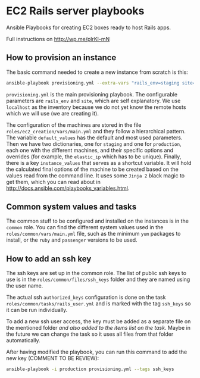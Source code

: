 EC2 Rails server playbooks
==========================

Ansible Playbooks for creating EC2 boxes ready to host Rails apps.

Full instructions on http://wp.me/plrKl-mN

How to provision an instance
----------------------------

The basic command needed to create a new instance from scratch is this:

```bash
ansible-playbook provisioning.yml --extra-vars "rails_env=staging site=example.com" -i localhost
```


`provisioning.yml` is the main provisioning playbook. The configurable parameters are `rails_env` and `site`, which are self explanatory. We use `localhost` as the inventory because we do not yet know the remote hosts which we will use (we are creating it).

The configuration of the machines are stored in the file `roles/ec2_creation/vars/main.yml` and they follow a hierarchical pattern. The variable `default_values` has the default and most used parameters. Then we have two dictionaries, one for `staging` and one for `production`, each one with the different machines, and their specific options and overrides (for example, the `elastic_ip` which has to be unique). Finally, there is a key `instance_values` that serves as a shortcut variable. It will hold the calculated final options of the machine to be created based on the values read from the command line. It uses some `Jinja 2` black magic to get them, which you can read about in http://docs.ansible.com/playbooks_variables.html.


Common system values and tasks
------------------------------

The common stuff to be configured and installed on the instances is in the `common` role. You can find the different system values used in the `roles/common/vars/main.yml` file, such as the minimum `yum` packages to install, or the `ruby` and `passenger` versions to be used.


How to add an ssh key
---------------------
The ssh keys are set up in the common role. The list of public ssh keys to use is in the `roles/common/files/ssh_keys` folder and they are named using the user name.

The actual ssh `authorized_keys` configuration is done on the task `roles/common/tasks/rails_user.yml` and is marked with the tag `ssh_keys` so it can be run individually.

To add a new ssh user access, the key must be added as a separate file on the mentioned folder *and also added to the items list on the task*. Maybe in the future we can change the task so it uses all files from that folder automatically.

After having modified the playbook, you can run this command to add the new key (COMMENT TO BE REVIEW):

```bash
ansible-playbook -i production provisioning.yml --tags ssh_keys
```

